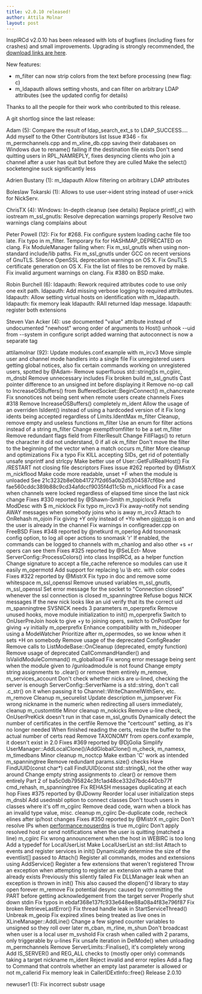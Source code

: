 ```yaml
---
title: v2.0.10 released!
author: Attila Molnar
layout: post
---
```


InspIRCd v2.0.10 has been released with lots of bugfixes (including fixes for
crashes) and small improvements.
Upgrading is strongly recommended, the [download links are here](http://inspircd.github.com/downloads/).

New features:

- m_filter can now strip colors from the text before processing (new flag: c)
- m_ldapauth allows setting vhosts, and can filter on arbitrary LDAP attributes (see the updated config for details)

Thanks to all the people for their work who contributed to this release.

A git shortlog since the last release:

Adam (5):
      Compare the result of ldap_search_ext_s to LDAP_SUCCESS....
      Add myself to the Other Contributors list
      Issue #346 - fix m_permchannels.cpp and m_xline_db.cpp saving their databases on Windows due to rename() failing if the destination file exists
      Don't send quitting users in RPL_NAMREPLY, fixes desyncing clients who join a channel after a user has quit but before they are culled
      Make the select() socketengine suck significantly less

Adrien Bustany (1):
      m_ldapauth Allow filtering on arbitrary LDAP attributes

Boleslaw Tokarski (1):
      Allows to use user->ident string instead of user->nick for NickServ.

ChrisTX (4):
      Windows: In-depth cleanup (see details)
      Replace printf(_c) with iostream
      m_ssl_gnutls: Resolve deprecation warnings properly
      Resolve two warnings clang complains about

Peter Powell (12):
      Fix for #268.
      Fix configure system loading cache file too late.
      Fix typo in m_filter.
      Temporary fix for HASHMAP_DEPRECATED on clang.
      Fix ModuleManager failing when:
      Fix m_ssl_gnutls when using non-standard include/lib paths.
      Fix m_ssl_gnutls under GCC on recent versions of GnuTLS.
      Silence OpenSSL deprecation warnings on OS X.
      Fix GnuTLS certificate generation on OS X.
      Fix the list of files to be removed by make.
      Fix invalid argument warnings on clang.
      Fix #380 on BSD make.

Robin Burchell (6):
      ldapauth: Rework required attributes code to use only one exit path.
      ldapauth: Add missing verbose logging to required attributes.
      ldapauth: Allow setting virtual hosts on identification with m_ldapauth.
      ldapauth: fix memory leak
      ldapauth: RAII returned ldap message.
      ldapauth: register both extensions

Steven Van Acker (4):
      use documented "value" attribute instead of undocumented "newhost"
      wrong order of arguments to Host()
      unhook --uid from --system in configure script
      added warning that autoconnect is now a separate tag

attilamolnar (92):
      Update modules.conf.example with m_ircv3
      Move simple user and channel mode handlers into a single file
      Fix unregistered users getting global notices, also fix certain commands working on unregistered users, spotted by @Adam-
      Remove superfluous std::string()s
      m_cgiirc, m_dnsbl Remove unnecessary includes
      Fix broken build
      m_ssl_gnutls Cast pointer difference to an unsigned int before displaying it
      Remove no-op call to IncreaseOSBuffers() from BufferedSocket::BeginConnect()
      m_chancreate Fix snonotices not being sent when remote users create channels     Fixes #318
      Remove IncreaseOSBuffers() completely
      m_ident Allow the usage of an overriden IsIdent() instead of using a hardcoded version of it     Fix long idents being accepted regardless of Limits.IdentMax
      m_filter Cleanup, remove empty and useless functions
      m_filter Use an enum for filter actions instead of a string
      m_filter Change exemptfromfilter to be a set
      m_filter Remove redundant flags field from FilterResult     Change FillFlags() to return the character it did not understand, 0 if all ok
      m_filter Don't move the filter to the beginning of the vector when a match occurs
      m_filter More cleanup and optimizations     Fix a typo
      Fix KILL accepting SIDs, get rid of potentially unsafe snprintf and strlcpy
      Make better use of User::GetFullRealHost()
      Fix /RESTART not closing file descriptors     Fixes issue #262 reported by @MistrX
      m_nickflood Make code more readable, unset +F when the module is unloaded     See 21c3232b8e0bb41727f2d65a0b2d5304587cf6be and fae560cddc389b88c9cd34afdccf9035f4d11c5b
      m_nickflood Fix a case when channels were locked regardless of elapsed time since the last nick change     Fixes #330 reported by @Shawn-Smith
      m_topiclock Prefix ModDesc with $
      m_nicklock Fix typo
      m_ircv3 Fix away-notify not sending AWAY messages when somebody joins who is away
      m_ircv3 Attach to OnRehash
      m_ojoin Fix giving +Y only instead of +Yo when <ojoin:op> is on and the user is already in the channel
      Fix warnings in configreader.cpp on FreeBSD     Fixes #348 reported by @netkurd
      m_operlog Add tosnomask config option, to log all oper actions to snomask 'r'     If enabled, the commands can be logged to channels with m_chanlog and also other +s +r opers can see them     Fixes #325 reported by @SeLEct-
      Move ServerConfig::ProcessColors() into class InspIRCd, as a helper function     Change signature to accept a file_cache reference so modules can use it easily
      m_opermotd Add support for replacing \u \b etc. with color codes     Fixes #322 reported by @MistrX
      Fix typo in doc and remove some whitespace
      m_ssl_openssl Remove unused variables
      m_ssl_gnutls, m_ssl_openssl Set error message for the socket to "Connection closed" whenever the ssl connection is closed
      m_spanningtree Refuse bogus NICK messages     If the new nick looks like an uid verify that its the correct uid
      m_spanningtree SVSNICK needs 3 parameters
      m_operprefix Remove unused hooks, move module initialization to init()
      m_operprefix Switch to OnUserPreJoin hook to give +y to joining opers, switch to OnPostOper for giving +y initially
      m_operprefix Enhance compatibility with m_hideoper using a ModeWatcher     Prioritize after m_opermodes, so we know when it sets +H on somebody
      Remove usage of the deprecated ConfigReader
      Remove calls to ListModeBase::OnCleanup (deprecated, empty function)
      Remove usage of deprecated CallCommandHandler() and IsValidModuleCommand()
      m_globalload Fix wrong error message being sent when the module given to /gunloadmodule is not found
      Change empty string assignments to .clear() or remove them entirely
      m_remove, m_services_account Don't check whether nicks are u-lined, checking the server is enough
      ServerConfig::ServerName is a std::string, don't call .c_str() on it when passing it to Channel::WriteChannelWithServ, etc.
      m_remove Cleanup
      m_securelist Update description
      m_jumpserver Fix wrong nickname in the numeric when redirecting all users immediately, cleanup
      m_customtitle Minor cleanup
      m_nokicks Remove u-line check, OnUserPreKick doesn't run in that case
      m_ssl_gnutls Dynamically detect the number of certificates in the certfile     Remove the "certcount" setting, as it's no longer needed     When finished reading the certs, resize the buffer to the actual number of certs read
      Remove TAXONOMY from opers.conf.example, it doesn't exist in 2.0     Fixes #369 reported by @DjGolia
      Simplify UserManager::AddLocalClone()/AddGlobalClone()
      m_check, m_namesx, m_timedbans Minor cleanup
      m_noctcp Make extban 'C' work as intended
      m_spanningtree Remove redundant params.size() checks
      Have FindUUID(const char*) call FindUUID(const std::string&), not the other way around
      Change empty string assignments to .clear() or remove them entirely     Part 2 of ba5c0db795824c3fc1ad48ce332d7bdc440cb77f
      cmd_rehash, m_spanningtree Fix REHASH messages duplicating at each hop     Fixes #375 reported by @JDowny
      Reorder local user initialization steps
      m_dnsbl Add usednsbl option to connect classes     Don't touch users in classes where it's off
      m_cgiirc Remove dead code, warn when a <cgihost> block has an invalid type value, misc. cleanup
      m_cgiirc De-duplicate code, recheck elines after ip/host changes     Fixes #350 reported by @MistrX
      m_cgiirc Don't resolve IPs when <performance:nouserdns> is true
      m_cgiirc Don't apply resolved host or send notifications when the user is quitting (matched a line)
      m_cgiirc Fix wrong announcement when the host in WEBIRC is too long
      Add a typedef for LocalUserList
      Make LocalUserList an std::list
      Attach to events and register services in init()
      Dynamically determine the size of the eventlist[] passed to Attach()
      Register all commands, modes and extensions using AddService()
      Register a few extensions that weren't registered
      Throw an exception when attempting to register an extension with a name that already exists     Previously this silently failed
      Fix DLLManager leak when an exception is thrown in init()     This also caused the dlopen()'d library to stay open forever
      m_remove Fix potential desync caused by committing the PART before getting acknowledgement from the target server
      Properly shut down stdin
      Fix typos in ebdaf368e137fc933e648ee88a08a4f83e796f87
      Fix broken RetrieveLastError()
      Fix thread handle leak in StartServiceThread()
      Unbreak m_geoip
      Fix expired xlines being treated as live ones in XLineManager::AddLine()
      Change a few signed counter variables to unsigned so they roll over later
      m_cban, m_rline, m_shun Don't broadcast when user is a local user
      m_svshold Fix crash when called with 2 params, only triggerable by u-lines
      Fix unsafe iteration in DelMode() when unloading m_permchannels
      Remove ServerLimits::Finalise(), it's completely wrong
      Add IS_SERVER() and REG_ALL checks to (mostly oper only) commands taking a target nickname
      m_ident Reject invalid and error replies
      Add a flag to Command that controls whether an empty last parameter is allowed or not
      m_callerid Fix memory leak in CallerIDExtInfo::free()
      Release 2.0.10

newuser1 (1):
      Fix incorrect substr usage
